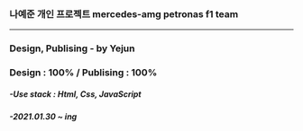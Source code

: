 ﻿ ### 나예준 개인 프로젝트 mercedes-amg petronas f1 team
  ------------------------------------------------------
 <h3> Design, Publising - by Yejun</h3>
<h3> Design : 100% / Publising : 100%</h3>
<h5>-Use stack : Html, Css, JavaScript</h5>
<h5>-2021.01.30 ~ ing</h5>
